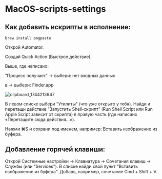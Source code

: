 # MacOS-scripts-settings

## Как добавить искрипты в исполнение:

```
brew install pngpaste
```

Открой Automator.

Создай Quick Action (Быстрое действие).

Выше, где написано:

"Процесс получает" → выбери: нет входных данных

в → выбери: Finder.app

![clipboard_1744213647](https://github.com/user-attachments/assets/1e7b964a-139c-4e32-96c6-5591c7ee8129)

В левом списке выбери "Утилиты" (что уже открыто у тебя).
Найди и перетащи действие "Запустить Shell-скрипт" (Run Shell Script или Run Apple Script зависит от скрипта) в правую часть (где написано «Перетащите сюда действия...»).

Нажми ⌘S и сохрани под именем, например: Вставить изображение из буфера.

## Добавление горячей клавиши:
Открой Системные настройки → Клавиатура → Сочетания клавиш → Службы (или "Services").
В списке найди свой пункт "Вставить изображение из буфера".
Добавь, например, сочетание Cmd + Shift + V.
